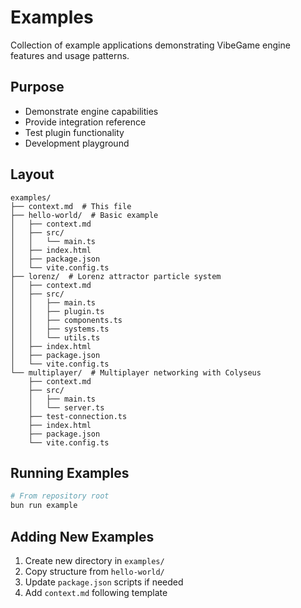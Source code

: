 # Examples

<!-- LLM:OVERVIEW -->
Collection of example applications demonstrating VibeGame engine features and usage patterns.
<!-- /LLM:OVERVIEW -->

## Purpose

- Demonstrate engine capabilities
- Provide integration reference
- Test plugin functionality
- Development playground

## Layout

```
examples/
├── context.md  # This file
├── hello-world/  # Basic example
│   ├── context.md
│   ├── src/
│   │   └── main.ts
│   ├── index.html
│   ├── package.json
│   └── vite.config.ts
├── lorenz/  # Lorenz attractor particle system
│   ├── context.md
│   ├── src/
│   │   ├── main.ts
│   │   ├── plugin.ts
│   │   ├── components.ts
│   │   ├── systems.ts
│   │   └── utils.ts
│   ├── index.html
│   ├── package.json
│   └── vite.config.ts
└── multiplayer/  # Multiplayer networking with Colyseus
    ├── context.md
    ├── src/
    │   ├── main.ts
    │   └── server.ts
    ├── test-connection.ts
    ├── index.html
    ├── package.json
    └── vite.config.ts
```

## Running Examples

```bash
# From repository root
bun run example
```

## Adding New Examples

1. Create new directory in `examples/`
2. Copy structure from `hello-world/`
3. Update `package.json` scripts if needed
4. Add `context.md` following template
